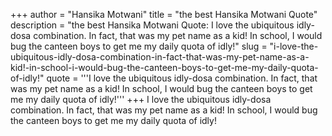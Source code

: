+++
author = "Hansika Motwani"
title = "the best Hansika Motwani Quote"
description = "the best Hansika Motwani Quote: I love the ubiquitous idly-dosa combination. In fact, that was my pet name as a kid! In school, I would bug the canteen boys to get me my daily quota of idly!"
slug = "i-love-the-ubiquitous-idly-dosa-combination-in-fact-that-was-my-pet-name-as-a-kid!-in-school-i-would-bug-the-canteen-boys-to-get-me-my-daily-quota-of-idly!"
quote = '''I love the ubiquitous idly-dosa combination. In fact, that was my pet name as a kid! In school, I would bug the canteen boys to get me my daily quota of idly!'''
+++
I love the ubiquitous idly-dosa combination. In fact, that was my pet name as a kid! In school, I would bug the canteen boys to get me my daily quota of idly!

